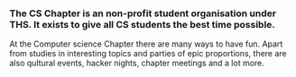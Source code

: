 <h3>
The CS Chapter is an non-profit student organisation under THS. It exists to give all CS students the best time possible.
</h3>

At the Computer science Chapter there are many ways to have fun. Apart from studies in
interesting topics and parties of epic proportions, there are also qultural
events, hacker nights, chapter meetings and a lot more.
